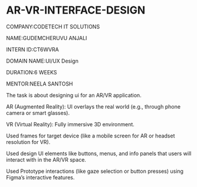 # AR-VR-INTERFACE-DESIGN

COMPANY:CODETECH IT SOLUTIONS

NAME:GUDEMCHERUVU ANJALI

INTERN ID:CT6WVRA

DOMAIN NAME:UI/UX Design

DURATION:6 WEEKS

MENTOR:NEELA SANTOSH

The task is about designing ui for an AR/VR application.

AR (Augmented Reality): UI overlays the real world (e.g., through phone camera or smart glasses).

VR (Virtual Reality): Fully immersive 3D environment.

Used frames for target device (like a mobile screen for AR or headset resolution for VR).

Used design UI elements like buttons, menus, and info panels that users will interact with in the AR/VR space.

Used Prototype interactions (like gaze selection or button presses) using Figma’s interactive features.

